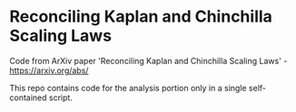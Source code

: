 # Reconciling Kaplan and Chinchilla Scaling Laws
Code from ArXiv paper 'Reconciling Kaplan and Chinchilla Scaling Laws' - https://arxiv.org/abs/

This repo contains code for the analysis portion only in a single self-contained script.



